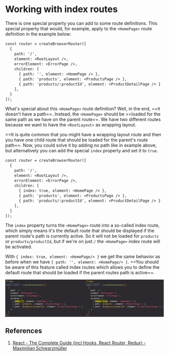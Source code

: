 # Working with index routes

There is one special property you can add to some route definitions. This special property that would, for example, apply to the `<HomePage>` route definition in the example below:

```react
const router = createBrowserRouter([
  {
    path: '/',
    element: <RootLayout />,
    errorElement: <ErrorPage />,
    children: [
      { path: '', element: <HomePage /> },
      { path: 'products', element: <ProductsPage /> },
      { path: 'products/:productId', element: <ProductDetailPage /> }
    ],
  }
]);
```

What's special about this `<HomePage>` route definition? Well, in the end, ==it doesn't have a path==. Instead, the `<HomePage>` should be ==loaded for the same path as we have on the parent route==. We have two different routes because we want to have the `<RootLayout>` as wrapping layout.

==It is quite common that you might have a wrapping layout route and then you have one child route that should be loaded for the parent's route path==. Now, you could solve it by adding no path like in example above, but alternatively you can add the special `index` property and set it to `true`.

```react
const router = createBrowserRouter([
  {
    path: '/',
    element: <RootLayout />,
    errorElement: <ErrorPage />,
    children: [
      { index: true, element: <HomePage /> },
      { path: 'products', element: <ProductsPage /> },
      { path: 'products/:productId', element: <ProductDetailPage /> }
    ],
  }
]);
```

The `index` property turns the `<HomePage>` route into a so-called index route, which simply means it's the default route that should be displayed if the parent route's path is currently active. So it will not be loaded for `products` or `products/productId`, but if we're on just `/` the `<HomePage>` index route will be activated.

With `{ index: true, element: <HomePage/> }` we get the same behavior as before when we have `{ path: '', element: <HomePage/> }`. ==You should be aware of this feature called index routes which allows you to define the default route that should be loaded if the parent routes path is active==.

![Working_with_index_routes](../../img/Working_with_index_routes.jpg)

## References

1. [React - The Complete Guide (incl Hooks, React Router, Redux) - Maximilian Schwarzmüller](https://www.udemy.com/course/react-the-complete-guide-incl-redux/)